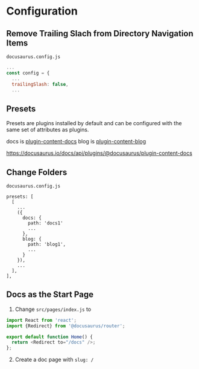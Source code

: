 # Configuration

## Remove Trailing Slach from Directory Navigation Items

`docusaurus.config.js`

```js
...
const config = {
  ...
  trailingSlash: false,
  ...
```

## Presets

Presets are plugins installed by default and can be configured with the same set of attributes as plugins. 

docs is [plugin-content-docs](https://docusaurus.io/docs/api/plugins/@docusaurus/plugin-content-docs)
blog is [plugin-content-blog](https://docusaurus.io/docs/api/plugins/@docusaurus/plugin-content-blog)

https://docusaurus.io/docs/api/plugins/@docusaurus/plugin-content-docs

## Change Folders

    docusaurus.config.js

    presets: [
      [
        ...
        ({
          docs: {
            path: 'docs1'
            ...
          },
          blog: {
            path: 'blog1',
            ...
          }
        }),
        ...
      ],
    ],

## Docs as the Start Page

1. Change `src/pages/index.js` to

```js
import React from 'react';
import {Redirect} from '@docusaurus/router';

export default function Home() {
  return <Redirect to="/docs" />;
};
```

2. Create a doc page with  `slug: /`
